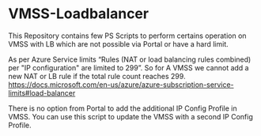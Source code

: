 # VMSS-Loadbalancer
This Repository contains few PS Scripts to perform certains operation on VMSS with LB which are not possible via Portal or have a hard limit.

As per Azure Service limits “Rules (NAT or load balancing rules combined) per "IP configuration" are limited to 299”. So for A VMSS 
we cannot add a new NAT or LB rule if the total rule count reaches 299. 
https://docs.microsoft.com/en-us/azure/azure-subscription-service-limits#load-balancer

There is no option from Portal to add the additional IP Config Profile in VMSS. 
You can use this script to update the VMSS with a second IP Config Profile.
